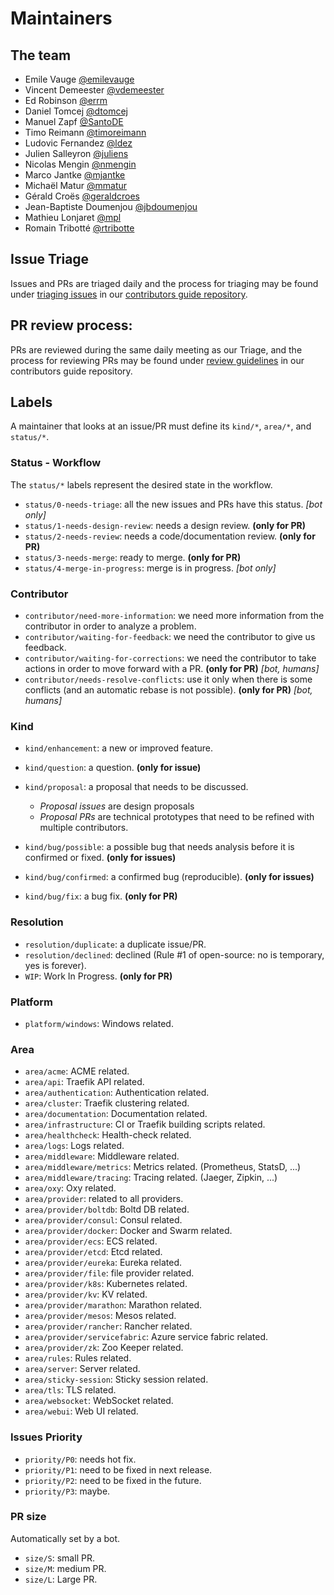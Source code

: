 # Maintainers

## The team

* Emile Vauge [@emilevauge](https://github.com/emilevauge)
* Vincent Demeester [@vdemeester](https://github.com/vdemeester)
* Ed Robinson [@errm](https://github.com/errm)
* Daniel Tomcej [@dtomcej](https://github.com/dtomcej)
* Manuel Zapf [@SantoDE](https://github.com/SantoDE)
* Timo Reimann [@timoreimann](https://github.com/timoreimann)
* Ludovic Fernandez [@ldez](https://github.com/ldez)
* Julien Salleyron [@juliens](https://github.com/juliens)
* Nicolas Mengin [@nmengin](https://github.com/nmengin)
* Marco Jantke [@mjantke](https://github.com/mjeri)
* Michaël Matur [@mmatur](https://github.com/mmatur)
* Gérald Croës [@geraldcroes](https://github.com/geraldcroes)
* Jean-Baptiste Doumenjou [@jbdoumenjou](https://github.com/jbdoumenjou)
* Mathieu Lonjaret [@mpl](https://github.com/mpl)
* Romain Tribotté [@rtribotte](https://github.com/rtribotte)

## Issue Triage

Issues and PRs are triaged daily and the process for triaging may be found under [triaging issues](https://github.com/traefik/contributors-guide/blob/master/issue_triage.md) in our [contributors guide repository](https://github.com/traefik/contributors-guide).

## PR review process:

PRs are reviewed during the same daily meeting as our Triage, and the process for reviewing PRs may be found under [review guidelines](https://github.com/traefik/contributors-guide/blob/master/review_guidelines.md) in our contributors guide repository.

## Labels

A maintainer that looks at an issue/PR must define its `kind/*`, `area/*`, and `status/*`.

### Status - Workflow

The `status/*` labels represent the desired state in the workflow.

* `status/0-needs-triage`: all the new issues and PRs have this status. _[bot only]_
* `status/1-needs-design-review`: needs a design review. **(only for PR)**
* `status/2-needs-review`: needs a code/documentation review. **(only for PR)**
* `status/3-needs-merge`: ready to merge. **(only for PR)**
* `status/4-merge-in-progress`: merge is in progress. _[bot only]_

### Contributor

* `contributor/need-more-information`: we need more information from the contributor in order to analyze a problem.
* `contributor/waiting-for-feedback`: we need the contributor to give us feedback.
* `contributor/waiting-for-corrections`: we need the contributor to take actions in order to move forward with a PR. **(only for PR)** _[bot, humans]_
* `contributor/needs-resolve-conflicts`: use it only when there is some conflicts (and an automatic rebase is not possible). **(only for PR)** _[bot, humans]_

### Kind

* `kind/enhancement`: a new or improved feature.
* `kind/question`: a question. **(only for issue)**
* `kind/proposal`: a proposal that needs to be discussed.
    * _Proposal issues_ are design proposals
    * _Proposal PRs_ are technical prototypes that need to be refined with multiple contributors.

* `kind/bug/possible`: a possible bug that needs analysis before it is confirmed or fixed. **(only for issues)**
* `kind/bug/confirmed`: a confirmed bug (reproducible). **(only for issues)**
* `kind/bug/fix`: a bug fix. **(only for PR)**

### Resolution

* `resolution/duplicate`: a duplicate issue/PR.
* `resolution/declined`: declined (Rule #1 of open-source: no is temporary, yes is forever).
* `WIP`: Work In Progress. **(only for PR)**

### Platform

* `platform/windows`: Windows related.

### Area

* `area/acme`: ACME related.
* `area/api`: Traefik API related.
* `area/authentication`: Authentication related.
* `area/cluster`: Traefik clustering related.
* `area/documentation`: Documentation related.
* `area/infrastructure`: CI or Traefik building scripts related.
* `area/healthcheck`: Health-check related.
* `area/logs`: Logs related.
* `area/middleware`: Middleware related.
* `area/middleware/metrics`: Metrics related. (Prometheus, StatsD, ...)
* `area/middleware/tracing`: Tracing related. (Jaeger, Zipkin, ...)
* `area/oxy`: Oxy related.
* `area/provider`: related to all providers.
* `area/provider/boltdb`: Boltd DB related.
* `area/provider/consul`: Consul related.
* `area/provider/docker`: Docker and Swarm related.
* `area/provider/ecs`: ECS related.
* `area/provider/etcd`: Etcd related.
* `area/provider/eureka`: Eureka related.
* `area/provider/file`: file provider related.
* `area/provider/k8s`: Kubernetes related.
* `area/provider/kv`: KV related.
* `area/provider/marathon`: Marathon related.
* `area/provider/mesos`: Mesos related.
* `area/provider/rancher`: Rancher related.
* `area/provider/servicefabric`: Azure service fabric related.
* `area/provider/zk`: Zoo Keeper related.
* `area/rules`: Rules related.
* `area/server`: Server related.
* `area/sticky-session`: Sticky session related.
* `area/tls`: TLS related.
* `area/websocket`: WebSocket related.
* `area/webui`: Web UI related.

### Issues Priority

* `priority/P0`: needs hot fix.
* `priority/P1`: need to be fixed in next release.
* `priority/P2`: need to be fixed in the future.
* `priority/P3`: maybe.

### PR size

Automatically set by a bot.

* `size/S`: small PR.
* `size/M`: medium PR.
* `size/L`: Large PR.

